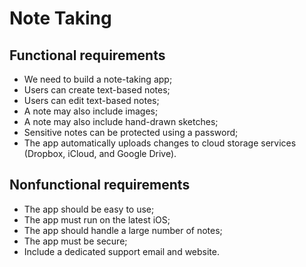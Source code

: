 # Note Taking

## Functional requirements

- We need to build a note-taking app;
- Users can create text-based notes;
- Users can edit text-based notes;
- A note may also include images;
- A note may also include hand-drawn sketches;
- Sensitive notes can be protected using a password;
- The app automatically uploads changes to cloud storage services (Dropbox, 
iCloud, and Google Drive).

## Nonfunctional requirements

- The app should be easy to use;
- The app must run on the latest iOS;
- The app should handle a large number of notes;
- The app must be secure;
- Include a dedicated support email and website.